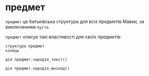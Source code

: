 # предмет

`предмет` це батьківська структура для всіх предметів Мавки, за виключенням `пусто`.

`предмет` описує такі властивості для своїх предметів:

```мавка
структура предмет
кінець
```

```мавка
дія предмет.чародія_текст()
```

```мавка
дія предмет.чародія_юнікод()
```